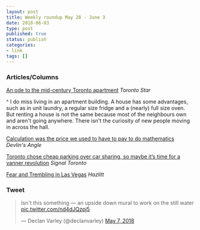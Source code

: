 ```yaml
---
layout: post
title: Weekly roundup May 28 - June 3
date: 2018-06-03
type: post
published: true
status: publish
categories:
- link
tags: []
---
```


### Articles/Columns

[An ode to the mid-century Toronto apartment](https://www.thestar.com/opinion/star-columnists/2018/05/26/an-ode-to-the-mid-century-toronto-apartment.html "An ode to the mid-century Toronto apartment. By Shawn Micallef") *Toronto Star*

^ I do miss living in an apartment building. A house has some advantages, such as in unit laundry, a regular size fridge and a (nearly) full size oven. But renting a house is not the same because most of the neighbours own and aren't going anywhere. There isn't the curiosity of new people moving in across the hall.

[Calculation was the price we used to have to pay to do mathematics](http://devlinsangle.blogspot.com/2018/05/calculation-was-price-we-used-to-have.html "Calculation was the price we used to have to pay to do mathematics. By Keith Devlin") *Devlin's Angle*

[Toronto chose cheap parking over car sharing, so maybe it’s time for a vanner revolution](http://signaltoronto.com/toronto-chose-cheap-parking-over-car-sharing-so-maybe-its-time-for-a-vanner-revolution/ "Toronto chose cheap parking over car sharing, so maybe it’s time for a vanner revolution. By Matt Elliott") *Signal Toronto*

[Fear and Trembling in Las Vegas](https://hazlitt.net/longreads/fear-and-trembling-las-vegas "Fear and Trembling in Las Vegas. By Tara Isabella Burton") *Hazlitt*

### Tweet
<blockquote class="twitter-tweet" data-lang="en"><p lang="en" dir="ltr">Isn&#39;t this something — an upside down mural to work on the still water <a href="https://t.co/nd4dJQzpj5">pic.twitter.com/nd4dJQzpj5</a></p>&mdash; Declan Varley (@declanvarley) <a href="https://twitter.com/declanvarley/status/993612252300312576?ref_src=twsrc%5Etfw">May 7, 2018</a></blockquote> <script async src="https://platform.twitter.com/widgets.js" charset="utf-8"></script> 
